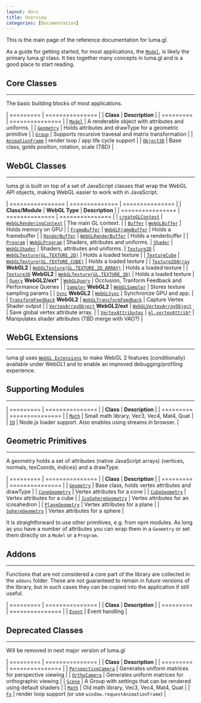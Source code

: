 ```yaml
---
layout: docs
title: Overview
categories: [Documentation]
---
```


This is the main page of the reference documentation for luma.gl.

As a guide for getting started, for most applications,
the [`Model`](model.html), is likely the primary luma.gl class.
It ties together many concepts in luma.gl and is a good place
to start reading.

## Core Classes
---------------------------------

The basic building blocks of most applications.

| ========= | =============== |
| **Class** | **Description** |
| ========= | =============== |
| [`Model`](model.html) | A renderable object with attributes and uniforms. |
| [`Geometry`](geometry.html) | Holds attributes and drawType for a geometric primitive |
| [`Group`](group.html) | Supports recursive travesal and matrix transformation |
| [`AnimationFrame`](animation-frame.html) | render loop / app life cycle support |
| [`Object3D`](object3d.html) | Base class, golds position, rotation, scale (TBD) |

## WebGL Classes
---------------------------

luma.gl is built on top of a set of JavaScript classes that wrap the
WebGL API objects, making WebGL easier to work with in JavaScript.

| ================ | ============== | =============== |
| **Class/Module** | **WebGL Type** | **Description** |
| ================ | ============== | =============== |
| [`createGLContext`](context.html#createGLContext) | [`WebGLRenderingContext`](https://developer.mozilla.org/en-US/docs/Web/API/WebGLRenderingContext) | The main GL context. |
| [`Buffer`](buffer.html)  | [`WebGLBuffer`](https://developer.mozilla.org/en-US/docs/Web/API/WebGLBuffer) | Holds memory on GPU |
| [`FrameBuffer`](frame-buffer.html) | [`WebGLFrameBuffer`](https://developer.mozilla.org/en-US/docs/Web/API/WebGLFrameBuffer) | Holds a framebuffer |
| [`RenderBuffer`](render-buffer.html) | [`WebGLRenderBuffer`](https://developer.mozilla.org/en-US/docs/Web/API/WebGLRenderBuffer) | Holds a renderbuffer |
| [`Program`](program.html)  | [`WebGLProgram`](https://developer.mozilla.org/en-US/docs/Web/API/WebGLProgram) | Shaders, attributes and uniforms.
| [`Shader`](shader.html)  | [`WebGLShader`](https://developer.mozilla.org/en-US/docs/Web/API/WebGLProgram) | Shaders, attributes and uniforms.
| [`Texture2D`](texture.html)  | [`WebGLTexture(GL.TEXTURE_2D)`](https://developer.mozilla.org/en-US/docs/Web/API/WebGLTexture) | Holds a loaded texture |
| [`TextureCube`](texture.html) | [`WebGLTexture(GL.TEXTURE_CUBE)`](https://developer.mozilla.org/en-US/docs/Web/API/WebGLTexture) | Holds a loaded texture |
| [`Texture2DArray`](texture.html) **WebGL2** | [`WebGLTexture(GL.TEXTURE_2D_ARRAY)`](https://developer.mozilla.org/en-US/docs/Web/API/WebGLTexture) | Holds a loaded texture |
| [`Texture3D`](texture.html) **WebGL2** | [`WebGLTexture(GL.TEXTURE_3D)`](https://developer.mozilla.org/en-US/docs/Web/API/WebGLTexture) | Holds a loaded texture |
| [`Query`](query.html) **WebGL2/ext*** | [`WebGLQuery`](https://developer.mozilla.org/en-US/docs/Web/API/WebGLQuery) | Occlusion, Tranform Feedback and Performance Queries |
| [`Sampler`](sampler.html) **WebGL2** | [`WebGLSampler`](https://developer.mozilla.org/en-US/docs/Web/API/WebGLSampler) | Stores texture sampling params  |
| [`Sync`](sync.html) **WebGL2** | [`WebGLSync`](https://developer.mozilla.org/en-US/docs/Web/API/WebGLSync) | Synchronize GPU and app. |
| [`TransformFeedback`](transform-feedback.html) **WebGL2** | [`WebGLTransformFeedback`](https://developer.mozilla.org/en-US/docs/Web/API/WebGLTransformFeedback) | Capture Vertex Shader output |
| [`VertexArrayObject`](vertex-array-object.html) **WebGL2/ext** | [`WebGLVertexArrayObject`](https://developer.mozilla.org/en-US/docs/Web/API/WebGLVertexArrayObject) | Save global vertex attribute array. |
| [`VertexAttributes`](vertex-attributes.html) | [`gl.vertexAttrib*`](https://developer.mozilla.org/en-US/docs/Web/API/WebGLRenderingContext/vertexAttribPointer)  | Manipulates shader attributes (TBD merge with VAO?) |

## WebGL Extensions
---------------------------------

luma.gl uses [`WebGL Extensions`](extensions.html) to make WebGL 2 features
(conditionally) available under WebGL1 and to enable an improved
debugging/profiling experience.

## Supporting Modules
---------------------------------

| ========= | =============== |
| **Class** | **Description** |
| ========= | =============== |
| [`Math`](math.html) | Small math library, Vec3, Vec4, Mat4, Quat |
| [`IO`](io.html)     | Node.js loader support. Also enables using streams in browser. |


## Geometric Primitives
---------------------------------

A geometry holds a set of attributes (native JavaScript arrays)
(vertices, normals, texCoords, indices) and a drawType.

| ========= | =============== |
| **Class** | **Description** |
| ========= | =============== |
| [`Geometry`](geometry.html#Geometry) | Base class, holds vertex attributes and drawType |
| [`ConeGeometry`](geometry.html#ConeGeometry) | Vertex attributes for a cone |
| [`CubeGeometry`](geometry.html#CubeGeometry) | Vertex attributes for a cube |
| [`IcoSphereGeometry`](geometry.html#IcoSphereGeometry) | Vertex attributes for an icosahedron |
| [`PlaneGeometry`](geometry.html#PlaneGeometry) | Vertex attributes for a plane |
| [`SphereGeometry`](geometry.html#SphereGeometry) | Vertex attributes for a sphere |

It is straightforward to use other primitives, e.g. from npm modules.
As long as you have a number of attributes you can wrap them in a `Geometry`
or set them directly on a `Model` or a `Program`.


## Addons
---------------------------------

Functions that are not considered a core part of the library are
collected in the `addons` folder. These are not guaranteed to remain in future
versions of the library, but in such cases they can be copied into the
application if still useful.

| ========= | =============== |
| **Class** | **Description** |
| ========= | =============== |
| [`Event`](event.html)  | Event handling |

## Deprecated Classes
---------------------------------

Will be removed in next major version of luma.gl

| ========= | =============== |
| **Class** | **Description** |
| ========= | =============== |
| [`PerspectiveCamera`](camera.html#PerspectiveCamera) | Generates uniform matrices for perspective viewing |
| [`OrthoCamera`](camera.html#OrthoCamera)  | Generates uniform matrices for orthographic viewing |
| [`Scene`](scene.html) | A Group with settings that can be rendered using default shaders |
| [`Math`](math.html) | Old math library, Vec3, Vec4, Mat4, Quat |
| [`Fx`](fx.html) | render loop support (or use `window.requestAnimationFrame`) |

